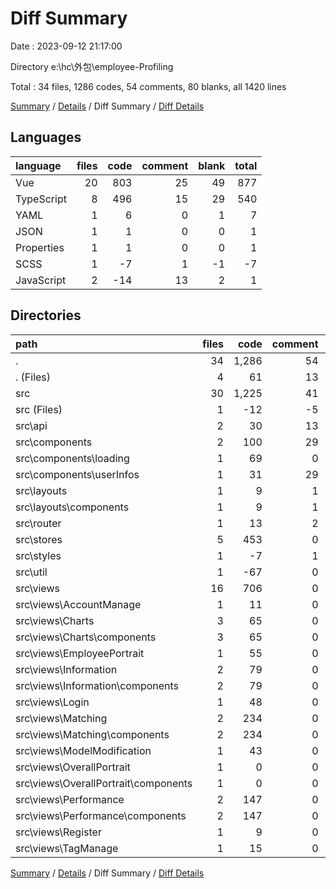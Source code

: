 # Diff Summary

Date : 2023-09-12 21:17:00

Directory e:\\hc\\外包\\employee-Profiling

Total : 34 files, 1286 codes, 54 comments, 80 blanks, all 1420 lines

[Summary](results.md) / [Details](details.md) / Diff Summary / [Diff Details](diff-details.md)

## Languages

| language   | files | code | comment | blank | total |
| :--------- | ----: | ---: | ------: | ----: | ----: |
| Vue        |    20 |  803 |      25 |    49 |   877 |
| TypeScript |     8 |  496 |      15 |    29 |   540 |
| YAML       |     1 |    6 |       0 |     1 |     7 |
| JSON       |     1 |    1 |       0 |     0 |     1 |
| Properties |     1 |    1 |       0 |     0 |     1 |
| SCSS       |     1 |   -7 |       1 |    -1 |    -7 |
| JavaScript |     2 |  -14 |      13 |     2 |     1 |

## Directories

| path                                    | files |  code | comment | blank | total |
| :-------------------------------------- | ----: | ----: | ------: | ----: | ----: |
| .                                       |    34 | 1,286 |      54 |    80 | 1,420 |
| . (Files)                               |     4 |    61 |      13 |     4 |    78 |
| src                                     |    30 | 1,225 |      41 |    76 | 1,342 |
| src (Files)                             |     1 |   -12 |      -5 |    -1 |   -18 |
| src\\api                                |     2 |    30 |      13 |     4 |    47 |
| src\\components                         |     2 |   100 |      29 |     4 |   133 |
| src\\components\\loading                |     1 |    69 |       0 |     4 |    73 |
| src\\components\\userInfos              |     1 |    31 |      29 |     0 |    60 |
| src\\layouts                            |     1 |     9 |       1 |     1 |    11 |
| src\\layouts\\components                |     1 |     9 |       1 |     1 |    11 |
| src\\router                             |     1 |    13 |       2 |     4 |    19 |
| src\\stores                             |     5 |   453 |       0 |    21 |   474 |
| src\\styles                             |     1 |    -7 |       1 |    -1 |    -7 |
| src\\util                               |     1 |   -67 |       0 |    -1 |   -68 |
| src\\views                              |    16 |   706 |       0 |    45 |   751 |
| src\\views\\AccountManage               |     1 |    11 |       0 |     2 |    13 |
| src\\views\\Charts                      |     3 |    65 |       0 |    12 |    77 |
| src\\views\\Charts\\components          |     3 |    65 |       0 |    12 |    77 |
| src\\views\\EmployeePortrait            |     1 |    55 |       0 |     6 |    61 |
| src\\views\\Information                 |     2 |    79 |       0 |    -7 |    72 |
| src\\views\\Information\\components     |     2 |    79 |       0 |    -7 |    72 |
| src\\views\\Login                       |     1 |    48 |       0 |     4 |    52 |
| src\\views\\Matching                    |     2 |   234 |       0 |    26 |   260 |
| src\\views\\Matching\\components        |     2 |   234 |       0 |    26 |   260 |
| src\\views\\ModelModification           |     1 |    43 |       0 |     2 |    45 |
| src\\views\\OverallPortrait             |     1 |     0 |       0 |     1 |     1 |
| src\\views\\OverallPortrait\\components |     1 |     0 |       0 |     1 |     1 |
| src\\views\\Performance                 |     2 |   147 |       0 |    -2 |   145 |
| src\\views\\Performance\\components     |     2 |   147 |       0 |    -2 |   145 |
| src\\views\\Register                    |     1 |     9 |       0 |     0 |     9 |
| src\\views\\TagManage                   |     1 |    15 |       0 |     1 |    16 |

[Summary](results.md) / [Details](details.md) / Diff Summary / [Diff Details](diff-details.md)
